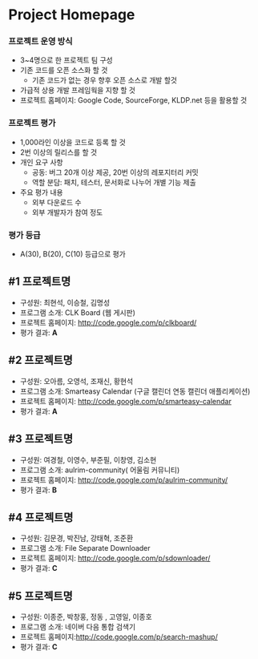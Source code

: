 # Project Homepage #
### 프로젝트 운영 방식 ###
  * 3~4명으로 한 프로젝트 팀 구성
  * 기존 코드를 오픈 소스화 할 것
    * 기존 코드가 없는 경우 향후 오픈 소스로 개발 할것
  * 가급적 상용 개발 프레임웍을 지향 할 것
  * 프로젝트 홈페이지: Google Code, SourceForge, KLDP.net 등을 활용할 것

### 프로젝트 평가 ###
  * 1,000라인 이상을 코드로 등록 할 것
  * 2번 이상의 릴리스를 할 것
  * 개인 요구 사항
    * 공동: 버그 20개 이상 제공, 20번 이상의 레포지터리 커밋
    * 역할 분담: 패치, 테스터, 문서화로 나누어 개별 기능 제출
  * 주요 평가 내용
    * 외부 다운로드 수
    * 외부 개발자가 참여 정도
### 평가 등급 ###
  * A(30), B(20), C(10) 등급으로 평가

## #1 프로젝트명 ##
  * 구성원: 최현석, 이승철, 김명성
  * 프로그램 소개: CLK Board (웹 게시판)
  * 프로젝트 홈페이지: http://code.google.com/p/clkboard/
  * 평가 결과: **A**

## #2 프로젝트명 ##
  * 구성원: 오아름, 오영석, 조재신, 황현석
  * 프로그램 소개: Smarteasy Calendar (구글 캘린더 연동 캘린더 애플리케이션)
  * 프로젝트 홈페이지: http://code.google.com/p/smarteasy-calendar
  * 평가 결과: **A**

## #3 프로젝트명 ##
  * 구성원: 여경철, 이영수, 부준필, 이창영, 김소현
  * 프로그램 소개: aulrim-community( 어울림 커뮤니티)
  * 프로젝트 홈페이지: http://code.google.com/p/aulrim-community/
  * 평가 결과: **B**

## #4 프로젝트명 ##
  * 구성원: 김문경, 박진남, 강태혁, 조준환
  * 프로그램 소개: File Separate Downloader
  * 프로젝트 홈페이지: http://code.google.com/p/sdownloader/
  * 평가 결과: **C**

## #5 프로젝트명 ##
  * 구성원: 이종준, 박창홍, 정동 , 고영일, 이종호
  * 프로그램 소개: 네이버 다음 통합 검색기
  * 프로젝트 홈페이지:http://code.google.com/p/search-mashup/
  * 평가 결과: **C**